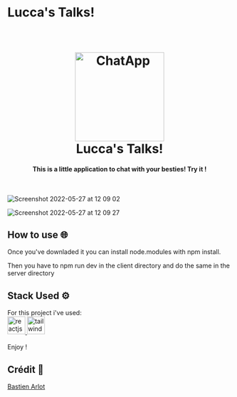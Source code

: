# Lucca's Talks!

<h1 align="center">
  <br>
  <a href="#"><img src="https://upload.wikimedia.org/wikipedia/commons/thumb/f/f0/Icon-notepad.svg/1200px-Icon-notepad.svg.png" alt="ChatApp" width="200"></a>
  <br>
Lucca's Talks!<br>
</h1>
<h4 align="center">This is a little application to chat with your besties! Try it !</h4>
<br>

![Screenshot 2022-05-27 at 12 09 02](https://user-images.githubusercontent.com/86610960/170680075-91590e86-9232-4c72-8b2f-aa066c354397.jpg)


![Screenshot 2022-05-27 at 12 09 27](https://user-images.githubusercontent.com/86610960/170679765-4c16f20f-f08f-49f9-bdbc-c06ef91aadcf.jpg)


## How to use 🌐

Once you've downladed it you can install node.modules with npm install. 

Then you have to npm run dev in the client directory and do the same in the server directory


## Stack Used ⚙️

<p align="left">For this project i've used: <br>
  <a href="https://fr.reactjs.org/" target="_blank" rel="noreferrer"> <img src="https://www.vectorlogo.zone/logos/reactjs/reactjs-icon.svg" alt="reactjs" width="40" height="40"/> </a>
   <a href="https://tailwindcss.com/" target="_blank" rel="noreferrer"> <img src="https://www.vectorlogo.zone/logos/tailwindcss/tailwindcss-icon.svg" alt="tailwind" width="40" height="40"/> </a> 
<br>
<br>
Enjoy !</p>

## Crédit 🔗
[Bastien Arlot](https://twitter.com/BastCoding)
